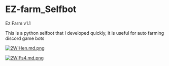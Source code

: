 # EZ-farm_Selfbot

Ez Farm v1.1

This is a python selfbot that I developed quickly, it is useful for auto farming discord game bots

<a href="https://freeimage.host/i/2WIHen"><img src="https://iili.io/2WIHen.md.png" alt="2WIHen.md.png" border="0"></a>

<a href="https://freeimage.host/i/2WIFs4"><img src="https://iili.io/2WIFs4.md.png" alt="2WIFs4.md.png" border="0"></a>
